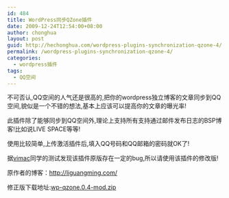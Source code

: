 ```yaml
---
id: 484
title: WordPress同步QZone插件
date: 2009-12-24T12:54:00+08:00
author: chonghua
layout: post
guid: http://hechonghua.com/wordpress-plugins-synchronization-qzone-4/
permalink: /wordpress-plugins-synchronization-qzone-4/
categories:
  - wordpress插件
tags:
  - QQ空间
---
```

不可否认,QQ空间的人气还是很高的,把你的wordpress独立博客的文章同步到QQ空间,貌似是一个不错的想法,基本上应该可以提高你的文章的曝光率!

<!--more-->

此插件除了能够同步到QQ空间外,理论上支持所有支持通过邮件发布日志的BSP博客!比如说LIVE SPACE等等!</p> 


使用比较简单,上传激活插件后,填入QQ号码和QQ邮箱的密码就OK了!

据<a href="http://vifix.cn/" target="_blank">vimac</a>同学的测试发现该插件原版存在一定的bug,所以请使用该插件的修改版!

原作者的博客：<a href="http://liguangming.com/" target="_blank">http://liguangming.com/</a>

修正版下载地址:<a href="http://vifix.cn/blog/wp-content/uploads/2009/06/wp-qzone04-mod.zip" target="_blank">wp-qzone.0.4-mod.zip</a>